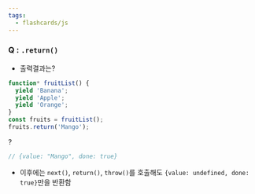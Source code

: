 ```yaml
---
tags:
  - flashcards/js
---
```

### Q : `.return()`
- 출력결과는?
```js
function* fruitList() {
  yield 'Banana';
  yield 'Apple';
  yield 'Orange';
}
const fruits = fruitList();
fruits.return('Mango');
```
?
```js
// {value: "Mango", done: true}
```
- 이후에는 `next()`, `return()`, `throw()`를 호출해도 `{value: undefined, done: true}`만을 반환함